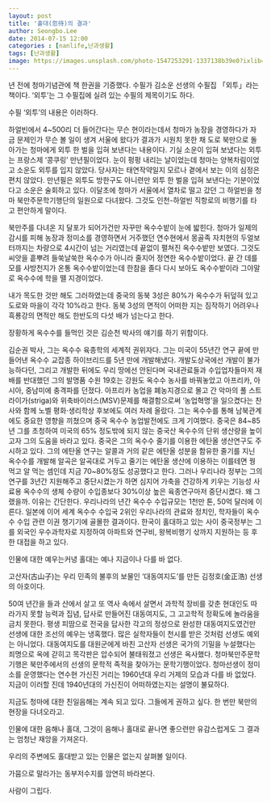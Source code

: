 ```yaml
---
layout: post
title: '홀대(忽待)의 결과'
author: Seongbo.Lee
date: 2014-07-15 12:00
categories : [nanlife,난과생활]
tags: [난과생활]
image: https://images.unsplash.com/photo-1547253291-1337138b39e0?ixlib=rb-1.2.1&ixid=eyJhcHBfaWQiOjEyMDd9&auto=format&fit=crop&w=640&q=70
---
```


년 전에 청마기념관에 책 한권을 기증했다. 수필가 김소운 선생의 수필집 「외투」라는 책이다. ‘외투’는 그 수필집에 실려 있는 수필의 제목이기도 하다. 

수필 ‘외투’의 내용은 이러하다.

하얼빈에서 4~500리 더 들어간다는 무슨 현이라는데서 청마가 농장을 경영하다가 자금 문제인가 무슨 볼 일이 생겨 서울에 왔다가 결과가 시원치 못한 채 도로 북만으로 돌아가는 청마에게 외투 한 벌을 입혀 보낸다는 내용이다. 기실 소운이 입혀 보냈다는 외투는 프랑스제 ‘콩쿠링’ 만년필이었다. 눈이 펑펑 내리는 날이었는데 청마는 양복차림이었고 소운도 외투를 입지 않았다. 당사자는 태연작약일지 모르나 곁에서 보는 이의 심정은 편치 않았다. 만년필은 외투도 방한구도 아니련만 외투 한 벌을 입혀 보낸다는 기분이었다고 소운은 술회하고 있다.
이달초에 청마가 서울에서 열차로 떨고 갔던 그 하얼빈을 청마 북만주문학기행단의 일원으로 다녀왔다. 그것도 인천-하얼빈 직항로의 비행기를 타고 편안하게 말이다.

북만주를 다녀온 지 달포가 되어가건만 자꾸만 옥수수밭이 눈에 밟힌다. 청마가 일제의 감시를 피해 농장과 정미소를 경영하면서 거주했던 연수현에서 몽골족 자치현의 두얼보터까지는 차량으로 4시간이 넘는 거리였는데 끝없이 펼쳐진 옥수수밭만 보였다. 그것도 씨앗을 흩뿌려 들쑥날쑥한 옥수수가 아니라 줄지어 정연한 옥수수밭이었다.
끝 간 데를 모를 사방천지가 온통 옥수수밭이었는데 한참을 졸다 다시 보아도 옥수수밭이라 그야말로 옥수수에 학을 뗄 지경이었다.

내가 목도한 것만 해도 그러하였는데 중국의 동북 3성은 80%가 옥수수가 뒤덮혀 있고 도로와 마을이 각각 10%라고 한다. 동북 3성의 면적이 어떠한 지는 짐작하기 어려우나 흑룡강의 면적만 해도 한반도의 다섯 배가 넘는다고 한다.

장황하게 옥수수를 들먹인 것은 김순천 박사의 얘기를 하기 위함이다.

김순권 박사, 그는 옥수수 육종학의 세계적 권위자다. 그는 미국이 55년간 연구 끝에 만들어낸 옥수수 교잡종 하이브리드를 5년 만에 개발해냈다. 개발도상국에선 개발이 불가능하다던, 그리고 개발한 뒤에도 우리 땅에선 안된다며 국내관료들과 수입업자들마저 재배를 반대했던 그의 발명품 수원 19호는 강원도 옥수수 농사를 바꿔놓았고 아프리카, 아시아, 중남미에 충격파를 던졌다. 아프리카 농업을 폐농지경으로 몰고 간 악마의 풀 스트라이가(striga)와 위축바이러스(MSV)문제를 해결함으로써 ‘농업혁명’을 일으켰다는 찬사와 함께 노벨 평화·생리학상 후보에도 여러 차례 올랐다. 그는 옥수수를 통해 남북관계에도 중요한 영향을 끼쳤으며 중국 옥수수 농업발전에도 크게 기여했다. 중국은 84~85년 그를 초청하여 미국의 65% 정도밖에 되지 않는 중국산 옥수수의 단위 생산량을 높이고자 그의 도움을 바라고 있다. 중국은 그의 옥수수 줄기를 이용한 에탄올 생산연구도 주시하고 있다. 그의 에탄올 연구는 알콜과 거의 같은 에탄올 성분을 함유한 줄기를 지닌 옥수수를 개발해 알곡은 알곡대로 거두고 줄기는 에탄올 생산에 이용하는 이를테면 꿩 먹고 알 먹는 셈인데 지금 70~80%정도 성공했다고 한다. 그러나 우리나라 정부는 그의 연구를 3년간 지원해주고 중단시켰는가 하면 심지어 가축을 건강하게 키우는 기능성 사료용 옥수수의 생체 수량이 수입종보다 30%이상 높은 육종연구마저 중단시켰다. 왜 그랬을까. 이유는 간단한다. 우리나라의 년간 옥수수 수입규모는 1천만 톤, 50억 달러에 이른다. 일본에 이어 세계 옥수수 수입국 2위인 우리나라의 관료와 정치인, 학자들이 옥수수 수입 관련 이권 챙기기에 골몰한 결과이다.
한국이 홀대하고 있는 사이 중국정부는 그를 외국인 우수과학자로 지정하여 아파트와 연구비, 왕복비행기 삯까지 지원하는 등 후한 대접을 하고 있다.

인물에 대한 예우는커녕 홀대는 예나 지금이나 다를 바 없다.

고산자(古山子)는 우리 민족의 불후의 보물인 ‘대동여지도’를 만든 김정호(金正浩) 선생의 아호이다.

50여 년간을 들과 산에서 살고 또 역사 속에서 살면서 과학적 장비를 갖춘 현대인도 따라가지 못할 능력과 집념, 답사로 만들어진 대동여지도, 그 고고학적 정확도에 놀라움을 금치 못한다. 평생 피땀으로 전국을 답사한 각고의 정성으로 완성한 대동여지도였건만 선생에 대한 조선의 예우는 냉혹했다. 많은 실학자들이 천시를 받은 것처럼 선생도 예외는 아니었다. 대동여지도를 대원군에게 바친 고산자 선생은 국가의 기밀을 누설했다는 죄명으로 옥에 갇히고 목각판은 압수되어 불태워졌고 선생은 옥사했다.
청마북만주문학기행은 북만주에서의 선생의 문학적 족적을 찾아가는 문학기행이었다. 청마선생이 정미소를 운영했다는 연수현 가신진 거리는 1960년대 우리 거제의 모습과 다를 바 없었다. 지금이 이러할 진데 1940년대의 가신진이 어떠하였는지는 설명이 불묘하다.

지금도 청마에 대한 친일음해는 계속 되고 있다. 그들에게 권하고 싶다. 한 번만 북만의 현장을 다녀오라고.

인물에 대한 음해나 홀대, 그것이 음해나 홀대로 끝나면 좋으련만 유감스럽게도 그 결과는 엄청난 재앙을 가져온다.

우리의 주변에도 홀대받고 있는 인물은 없는지 살펴볼 일이다.

가뭄으로 말라가는 동부저수지를 암연히 바라본다.

사람이 그립다.